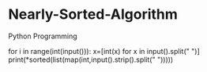 # Nearly-Sorted-Algorithm
Python Programming

for i in range(int(input())):
    x=[int(x) for x in input().split(" ")]
    print(*sorted(list(map(int,input().strip().split(" ")))))
